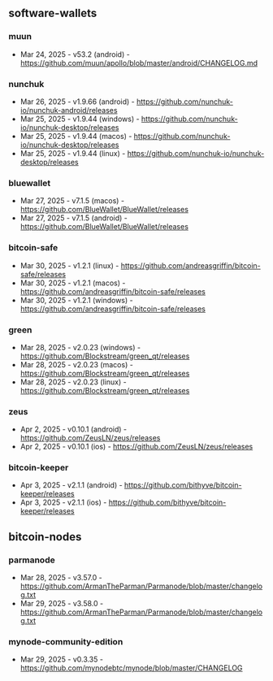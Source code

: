 ## software-wallets
### muun
- Mar 24, 2025 - v53.2 (android) - https://github.com/muun/apollo/blob/master/android/CHANGELOG.md
### nunchuk
- Mar 26, 2025 - v1.9.66 (android) - https://github.com/nunchuk-io/nunchuk-android/releases
- Mar 25, 2025 - v1.9.44 (windows) - https://github.com/nunchuk-io/nunchuk-desktop/releases
- Mar 25, 2025 - v1.9.44 (macos) - https://github.com/nunchuk-io/nunchuk-desktop/releases
- Mar 25, 2025 - v1.9.44 (linux) - https://github.com/nunchuk-io/nunchuk-desktop/releases
### bluewallet
- Mar 27, 2025 - v7.1.5 (macos) - https://github.com/BlueWallet/BlueWallet/releases
- Mar 27, 2025 - v7.1.5 (android) - https://github.com/BlueWallet/BlueWallet/releases
### bitcoin-safe
- Mar 30, 2025 - v1.2.1 (linux) - https://github.com/andreasgriffin/bitcoin-safe/releases
- Mar 30, 2025 - v1.2.1 (macos) - https://github.com/andreasgriffin/bitcoin-safe/releases
- Mar 30, 2025 - v1.2.1 (windows) - https://github.com/andreasgriffin/bitcoin-safe/releases
### green
- Mar 28, 2025 - v2.0.23 (windows) - https://github.com/Blockstream/green_qt/releases
- Mar 28, 2025 - v2.0.23 (macos) - https://github.com/Blockstream/green_qt/releases
- Mar 28, 2025 - v2.0.23 (linux) - https://github.com/Blockstream/green_qt/releases
### zeus
- Apr 2, 2025 - v0.10.1 (android) - https://github.com/ZeusLN/zeus/releases
- Apr 2, 2025 - v0.10.1 (ios) - https://github.com/ZeusLN/zeus/releases
### bitcoin-keeper
- Apr 3, 2025 - v2.1.1 (android) - https://github.com/bithyve/bitcoin-keeper/releases
- Apr 3, 2025 - v2.1.1 (ios) - https://github.com/bithyve/bitcoin-keeper/releases

## bitcoin-nodes
### parmanode
- Mar 28, 2025 - v3.57.0 - https://github.com/ArmanTheParman/Parmanode/blob/master/changelog.txt
- Mar 29, 2025 - v3.58.0 - https://github.com/ArmanTheParman/Parmanode/blob/master/changelog.txt
### mynode-community-edition
- Mar 29, 2025 - v0.3.35 - https://github.com/mynodebtc/mynode/blob/master/CHANGELOG
